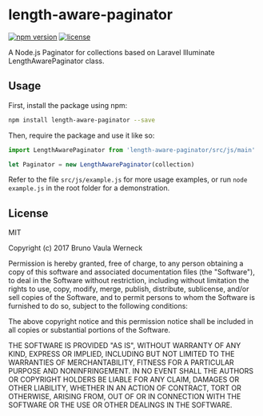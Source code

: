 # length-aware-paginator

[![npm version](https://badge.fury.io/js/length-aware-paginator.svg)](https://badge.fury.io/js/length-aware-paginator)
[![license](https://img.shields.io/github/license/mashape/apistatus.svg)](https://github.com/brunowerneck/length-aware-paginator/blob/master/README.md)

A Node.js Paginator for collections based on Laravel Illuminate LengthAwarePaginator class.

## Usage

First, install the package using npm:

```bash
npm install length-aware-paginator --save
```

Then, require the package and use it like so:

```js
import LengthAwarePaginator from 'length-aware-paginator/src/js/main'

let Paginator = new LengthAwarePaginator(collection)
```    

Refer to the file `src/js/example.js` for more usage examples, or run `node example.js` in the root folder for a demonstration.

## License

MIT

Copyright (c) 2017 Bruno Vaula Werneck

Permission is hereby granted, free of charge, to any person obtaining a copy
of this software and associated documentation files (the "Software"), to deal
in the Software without restriction, including without limitation the rights
to use, copy, modify, merge, publish, distribute, sublicense, and/or sell
copies of the Software, and to permit persons to whom the Software is
furnished to do so, subject to the following conditions:

The above copyright notice and this permission notice shall be included in all
copies or substantial portions of the Software.

THE SOFTWARE IS PROVIDED "AS IS", WITHOUT WARRANTY OF ANY KIND, EXPRESS OR
IMPLIED, INCLUDING BUT NOT LIMITED TO THE WARRANTIES OF MERCHANTABILITY,
FITNESS FOR A PARTICULAR PURPOSE AND NONINFRINGEMENT. IN NO EVENT SHALL THE
AUTHORS OR COPYRIGHT HOLDERS BE LIABLE FOR ANY CLAIM, DAMAGES OR OTHER
LIABILITY, WHETHER IN AN ACTION OF CONTRACT, TORT OR OTHERWISE, ARISING FROM,
OUT OF OR IN CONNECTION WITH THE SOFTWARE OR THE USE OR OTHER DEALINGS IN THE
SOFTWARE.